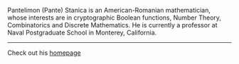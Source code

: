 Pantelimon (Pante) Stanica is an American-Romanian mathematician, whose interests are in cryptographic Boolean functions, Number Theory, Combinatorics and Discrete Mathematics. He is currently a professor at Naval Postgraduate School in Monterey, California.

*****************************************************************

Check out his [homepage](http://faculty.nps.edu/pstanica/)